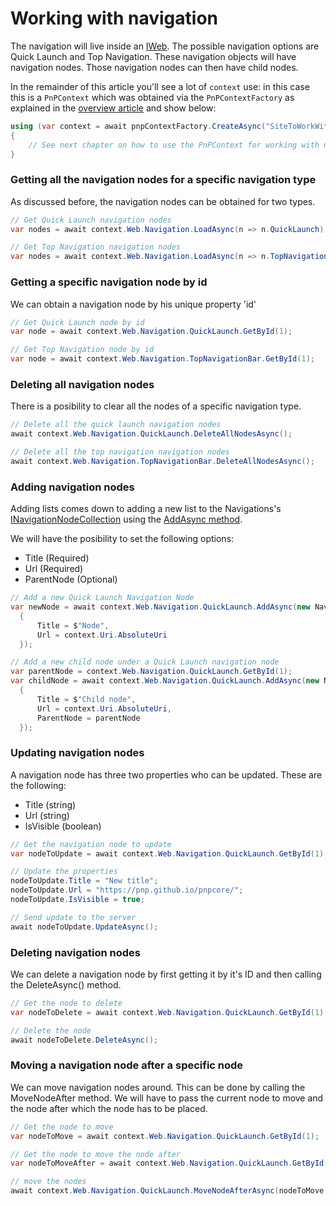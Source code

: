 # Working with navigation

The navigation will live inside an [IWeb](https://pnp.github.io/pnpcore/api/PnP.Core.Model.SharePoint.IWeb.html). The possible navigation options are Quick Launch and Top Navigation. These navigation objects will have navigation nodes. Those navigation nodes can then have child nodes.

In the remainder of this article you'll see a lot of `context` use: in this case this is a `PnPContext` which was obtained via the `PnPContextFactory` as explained in the [overview article](readme.md) and show below:

```csharp
using (var context = await pnpContextFactory.CreateAsync("SiteToWorkWith"))
{
    // See next chapter on how to use the PnPContext for working with navigation
}
```

### Getting all the navigation nodes for a specific navigation type

As discussed before, the navigation nodes can be obtained for two types.

```csharp
// Get Quick Launch navigation nodes
var nodes = await context.Web.Navigation.LoadAsync(n => n.QuickLaunch);

// Get Top Navigation navigation nodes
var nodes = await context.Web.Navigation.LoadAsync(n => n.TopNavigationBar);
```

### Getting a specific navigation node by id

We can obtain a navigation node by his unique property 'id'

```csharp
// Get Quick Launch node by id
var node = await context.Web.Navigation.QuickLaunch.GetById(1);

// Get Top Navigation node by id
var node = await context.Web.Navigation.TopNavigationBar.GetById(1);
```

### Deleting all navigation nodes

There is a posibility to clear all the nodes of a specific navigation type.

```csharp
// Delete all the quick launch navigation nodes
await context.Web.Navigation.QuickLaunch.DeleteAllNodesAsync();

// Delete all the top navigation navigation nodes
await context.Web.Navigation.TopNavigationBar.DeleteAllNodesAsync();
```

### Adding navigation nodes

Adding lists comes down to adding a new list to the Navigations's [INavigationNodeCollection](https://pnp.github.io/pnpcore/api/PnP.Core.Model.SharePoint.INavigation.html#PnP_Core_Model_SharePoint_INavigation_QuickLaunch) using the [AddAsync method](https://pnp.github.io/pnpcore/api/PnP.Core.Model.SharePoint.INavigationNodeCollection.html#PnP_Core_Model_SharePoint_INavigationNodeCollection_AddAsync_PnP_Core_Model_SharePoint_NavigationNodeOptions_). 

We will have the posibility to set the following options:
- Title (Required)
- Url (Required)
- ParentNode (Optional)

```csharp
// Add a new Quick Launch Navigation Node
var newNode = await context.Web.Navigation.QuickLaunch.AddAsync(new NavigationNodeOptions
  {
      Title = $"Node",
      Url = context.Uri.AbsoluteUri
  });

// Add a new child node under a Quick Launch navigation node
var parentNode = context.Web.Navigation.QuickLaunch.GetById(1);
var childNode = await context.Web.Navigation.QuickLaunch.AddAsync(new NavigationNodeOptions
  {
      Title = $"Child node",
      Url = context.Uri.AbsoluteUri,
      ParentNode = parentNode
  });
```

### Updating navigation nodes

A navigation node has three two properties who can be updated. These are the following:
- Title (string)
- Url (string)
- IsVisible (boolean)

```csharp
// Get the navigation node to update
var nodeToUpdate = await context.Web.Navigation.QuickLaunch.GetById(1);

// Update the properties
nodeToUpdate.Title = "New title";
nodeToUpdate.Url = "https://pnp.github.io/pnpcore/";
nodeToUpdate.IsVisible = true;

// Send update to the server
await nodeToUpdate.UpdateAsync();
```

### Deleting navigation nodes

We can delete a navigation node by first getting it by it's ID and then calling the DeleteAsync() method.

```csharp
// Get the node to delete
var nodeToDelete = await context.Web.Navigation.QuickLaunch.GetById(1);

// Delete the node
await nodeToDelete.DeleteAsync();
```

### Moving a navigation node after a specific node

We can move navigation nodes around. This can be done by calling the MoveNodeAfter method. We will have to pass the current node to move and the node after which the node has to be placed.

```csharp
// Get the node to move
var nodeToMove = await context.Web.Navigation.QuickLaunch.GetById(1);

// Get the node to move the node after
var nodeToMoveAfter = await context.Web.Navigation.QuickLaunch.GetById(2);

// move the nodes
await context.Web.Navigation.QuickLaunch.MoveNodeAfterAsync(nodeToMove, nodeToMoveAfter);
```